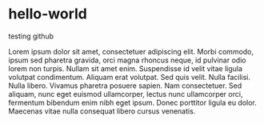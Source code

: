 # hello-world
testing github

Lorem ipsum dolor sit amet, consectetuer adipiscing elit. Morbi commodo, ipsum sed pharetra gravida, orci magna rhoncus neque, id pulvinar odio lorem non turpis. Nullam sit amet enim. Suspendisse id velit vitae ligula volutpat condimentum. Aliquam erat volutpat. Sed quis velit. Nulla facilisi. Nulla libero. Vivamus pharetra posuere sapien. Nam consectetuer. Sed aliquam, nunc eget euismod ullamcorper, lectus nunc ullamcorper orci, fermentum bibendum enim nibh eget ipsum. Donec porttitor ligula eu dolor. Maecenas vitae nulla consequat libero cursus venenatis.
